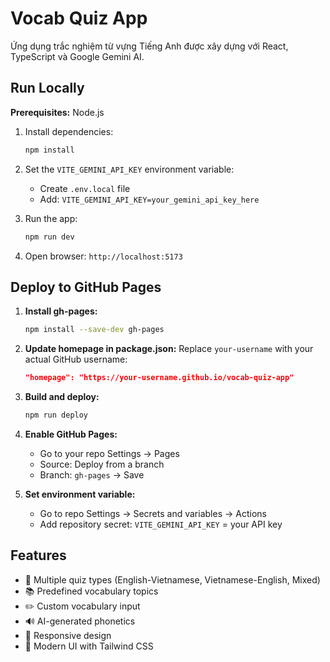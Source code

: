 # Vocab Quiz App

Ứng dụng trắc nghiệm từ vựng Tiếng Anh được xây dựng với React, TypeScript và Google Gemini AI.

## Run Locally

**Prerequisites:** Node.js

1. Install dependencies:
   ```bash
   npm install
   ```

2. Set the `VITE_GEMINI_API_KEY` environment variable:
   - Create `.env.local` file
   - Add: `VITE_GEMINI_API_KEY=your_gemini_api_key_here`

3. Run the app:
   ```bash
   npm run dev
   ```

4. Open browser: `http://localhost:5173`

## Deploy to GitHub Pages

1. **Install gh-pages:**
   ```bash
   npm install --save-dev gh-pages
   ```

2. **Update homepage in package.json:**
   Replace `your-username` with your actual GitHub username:
   ```json
   "homepage": "https://your-username.github.io/vocab-quiz-app"
   ```

3. **Build and deploy:**
   ```bash
   npm run deploy
   ```

4. **Enable GitHub Pages:**
   - Go to your repo Settings → Pages
   - Source: Deploy from a branch
   - Branch: `gh-pages` → Save

5. **Set environment variable:**
   - Go to repo Settings → Secrets and variables → Actions
   - Add repository secret: `VITE_GEMINI_API_KEY` = your API key

## Features

- 🎯 Multiple quiz types (English-Vietnamese, Vietnamese-English, Mixed)
- 📚 Predefined vocabulary topics
- ✏️ Custom vocabulary input
- 🔊 AI-generated phonetics
- 📱 Responsive design
- 🎨 Modern UI with Tailwind CSS
